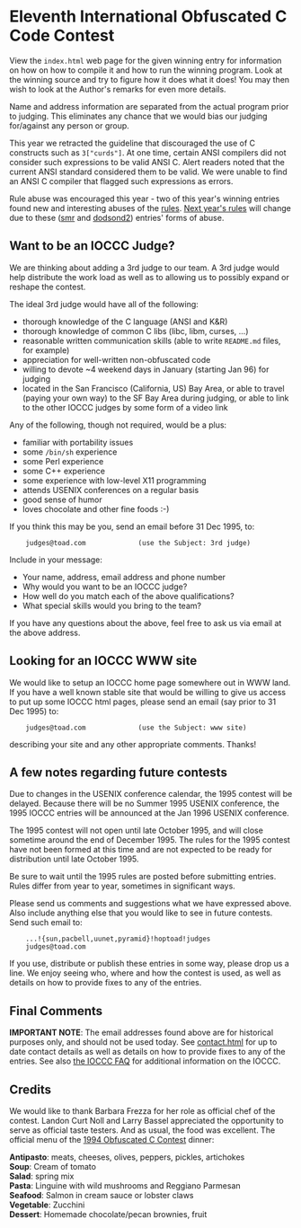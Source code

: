 # Eleventh International Obfuscated C Code Contest

View the `index.html` web page for the given winning entry for information on how
on how to compile it and how to run the winning program.
Look at the winning source and try to figure how it does what it does!
You may then wish to look at the Author's remarks for even more details.

Name and address information are separated from the actual program
prior to judging.  This eliminates any chance that we would bias our
judging for/against any person or group.

This year we retracted the guideline that discouraged the use of C
constructs such as `3["curds"]`.  At one time, certain ANSI compilers did
not consider such expressions to be valid ANSI C.  Alert readers noted
that the current ANSI standard considered them to be valid.  We were
unable to find an ANSI C compiler that flagged such expressions as
errors.

Rule abuse was encouraged this year - two of this year's winning entries found
new and interesting abuses of the [rules](rules.txt). [Next year's
rules](../1995/rules.txt) will change due to these ([smr](smr/index.html) and
[dodsond2](dodsond2/index.html)) entries' forms of abuse.


## Want to be an IOCCC Judge?

We are thinking about adding a 3rd judge to our team.  A 3rd judge
would help distribute the work load as well as to allowing us to
possibly expand or reshape the contest.

The ideal 3rd judge would have all of the following:

* thorough knowledge of the C language (ANSI and K&R)
* thorough knowledge of common C libs (libc, libm, curses, ...)
* reasonable written communication skills (able to write `README.md` files, for example)
* appreciation for well-written non-obfuscated code
* willing to devote ~4 weekend days in January (starting Jan 96) for judging
* located in the San Francisco (California, US) Bay Area, or
  able to travel (paying your own way) to the SF Bay Area during judging, or
  able to link to the other IOCCC judges by some form of a video link

Any of the following, though not required, would be a plus:

* familiar with portability issues
* some `/bin/sh` experience
* some Perl experience
* some C++ experience
* some experience with low-level X11 programming
* attends USENIX conferences on a regular basis
* good sense of humor
* loves chocolate and other fine foods  :-)

If you think this may be you, send an email before 31 Dec 1995, to:

```
    judges@toad.com             (use the Subject: 3rd judge)
```

Include in your message:

* Your name, address, email address and phone number
* Why would you want to be an IOCCC judge?
* How well do you match each of the above qualifications?
* What special skills would you bring to the team?

If you have any questions about the above, feel free to ask us via
email at the above address.


## Looking for an IOCCC WWW site

We would like to setup an IOCCC home page somewhere out in WWW land.
If you have a well known stable site that would be willing to give us
access to put up some IOCCC html pages, please send an email (say prior
to 31 Dec 1995) to:

```
    judges@toad.com             (use the Subject: www site)
```

describing your site and any other appropriate comments.  Thanks!


## A few notes regarding future contests

Due to changes in the USENIX conference calendar, the 1995 contest will
be delayed.  Because there will be no Summer 1995 USENIX conference,
the 1995 IOCCC entries will be announced at the Jan 1996 USENIX conference.

The 1995 contest will not open until late October 1995, and will close
sometime around the end of December 1995.  The rules for the 1995
contest have not been formed at this time and are not expected to be
ready for distribution until late October 1995.

Be sure to wait until the 1995 rules are posted before submitting entries.
Rules differ from year to year, sometimes in significant ways.

Please send us comments and suggestions what we have expressed above.
Also include anything else that you would like to see in future contests.
Send such email to:

```
    ...!{sun,pacbell,uunet,pyramid}!hoptoad!judges
    judges@toad.com
```

If you use, distribute or publish these entries in some way, please drop
us a line.  We enjoy seeing who, where and how the contest is used,
as well as details on how to provide fixes to any of the entries.


## Final Comments

**IMPORTANT NOTE**: The email addresses found above are for historical
purposes only, and should not be used today.  See
[contact.html](../contact.html) for up to date contact details
as well as details on how to provide fixes to any of the entries.
See also [the IOCCC FAQ](../faq.html) for additional information on the IOCCC.


## Credits

We would like to thank Barbara Frezza for her role as official chef
of the contest.  Landon Curt Noll and Larry Bassel appreciated the opportunity
to serve as official taste testers.  And as usual, the food was excellent.
The official menu of the [1994 Obfuscated C Contest](index.html) dinner:

**Antipasto**: meats, cheeses, olives, peppers, pickles, artichokes<br>
**Soup**: Cream of tomato<br>
**Salad**: spring mix<br>
**Pasta**: Linguine with wild mushrooms and Reggiano Parmesan<br>
**Seafood**: Salmon in cream sauce or lobster claws<br>
**Vegetable**: Zucchini<br>
**Dessert**: Homemade chocolate/pecan brownies, fruit<br>


<!--

    Copyright © 1984-2024 by Landon Curt Noll. All Rights Reserved.

    You are free to share and adapt this file under the terms of this license:

        Creative Commons Attribution-ShareAlike 4.0 International (CC BY-SA 4.0)

    For more information, see:

        https://creativecommons.org/licenses/by-sa/4.0/

-->
